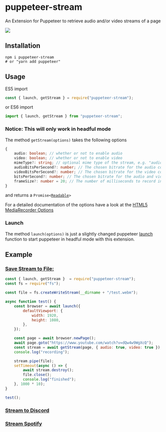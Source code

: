 # puppeteer-stream

An Extension for Puppeteer to retrieve audio and/or video streams of a page

<a href="https://www.npmjs.com/package/puppeteer-stream">
	<img src="https://img.shields.io/npm/v/puppeteer-stream">
</a>


## Installation

```
npm i puppeteer-stream
# or "yarn add puppeteer"
```

## Usage

ES5 import

```js
const { launch, getStream } = require("puppeteer-stream");
```

or ES6 import

```js
import { launch, getStream } from "puppeteer-stream";
```



### Notice: This will only work in headful mode

The method `getStream(options)` takes the following options

```ts
{
	audio: boolean; // whether or not to enable audio
	video: boolean; // whether or not to enable video
	mimeType?: string; // optional mime type of the stream, e.g. "audio/webm" or "video/webm"
	audioBitsPerSecond?: number; // The chosen bitrate for the audio component of the media.
	videoBitsPerSecond?: number; // The chosen bitrate for the video component of the media.
	bitsPerSecond?: number; // The chosen bitrate for the audio and video components of the media. This can be specified instead of the above two properties. If this is specified along with one or the other of the above properties, this will be used for the one that isn't specified.
	frameSize?: number = 20; // The number of milliseconds to record into each packet.
}
```
and returns a `Promise<`[`Readable`](/dist/PuppeteerStream.d.ts#L4)`>`

For a detailed documentation of the options have a look at the [HTML5 MediaRecorder Options](https://developer.mozilla.org/en-US/docs/Web/API/MediaRecorder/MediaRecorder)

### Launch
The method `launch(options)` is just a slightly changed puppeteer [launch](https://pptr.dev/#?product=Puppeteer&version=v7.1.0&show=api-puppeteerlaunchoptions) function to start puppeteer in headful mode with this extension.

## Example

### [Save Stream to File:](/examples/file.js)

```js
const { launch, getStream }  = require("puppeteer-stream");
const fs = require("fs");

const file = fs.createWriteStream(__dirname + "/test.webm");

async function test() {
	const browser = await launch({
		defaultViewport: {
			width: 1920,
			height: 1080,
		},
	});

	const page = await browser.newPage();
	await page.goto("https://www.youtube.com/watch?v=dQw4w9WgXcQ");
	const stream = await getStream(page, { audio: true, video: true });
	console.log("recording");

	stream.pipe(file);
	setTimeout(async () => {
		await stream.destroy();
		file.close();
		console.log("finished");
	}, 1000 * 10);
}

test();
```

### [Stream to Discord](/examples/discord.js)
### [Stream Spotify](https://www.npmjs.com/package/spotify-playback-sdk-node)